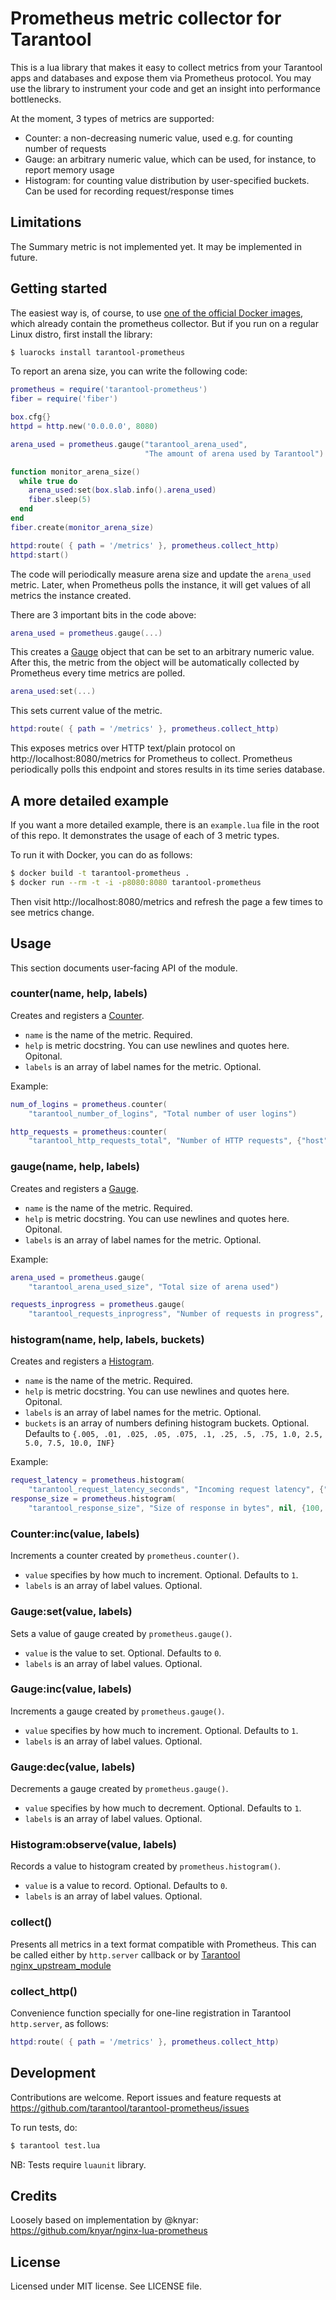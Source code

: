 # Prometheus metric collector for Tarantool

This is a lua library that makes it easy to collect metrics from your Tarantool apps and databases and expose them via Prometheus protocol. You may use the library to instrument your code and get an insight into performance bottlenecks.

At the moment, 3 types of metrics are supported:
* Counter: a non-decreasing numeric value, used e.g. for counting number of requests
* Gauge: an arbitrary numeric value, which can be used, for instance, to report memory usage
* Histogram: for counting value distribution by user-specified buckets. Can be used for recording request/response times

## Limitations

The Summary metric is not implemented yet. It may be implemented in future.

## Getting started

The easiest way is, of course, to use [one of the official Docker images](https://hub.docker.com/r/tarantool/tarantool/), which already contain the prometheus collector. But if you run on a regular Linux distro, first install the library:

```bash
$ luarocks install tarantool-prometheus
```

To report an arena size, you can write the following code:

```lua
prometheus = require('tarantool-prometheus')
fiber = require('fiber')

box.cfg{}
httpd = http.new('0.0.0.0', 8080)

arena_used = prometheus.gauge("tarantool_arena_used",
                              "The amount of arena used by Tarantool")

function monitor_arena_size()
  while true do
    arena_used:set(box.slab.info().arena_used)
    fiber.sleep(5)
  end
end
fiber.create(monitor_arena_size)

httpd:route( { path = '/metrics' }, prometheus.collect_http)
httpd:start()
```

The code will periodically measure arena size and update the `arena_used` metric. Later, when Prometheus polls the instance, it will get values of all metrics the instance created.

There are 3 important bits in the code above:

```lua
arena_used = prometheus.gauge(...)
```

This creates a [Gauge](https://prometheus.io/docs/concepts/metric_types/#gauge) object that can be set to an arbitrary numeric value. After this, the metric from the object will be automatically collected by Prometheus every time metrics are polled.

```lua
arena_used:set(...)
```

This sets current value of the metric.

```lua
httpd:route( { path = '/metrics' }, prometheus.collect_http)
```

This exposes metrics over HTTP text/plain protocol on http://localhost:8080/metrics for Prometheus to collect. Prometheus periodically polls this endpoint and stores results in its time series database.

## A more detailed example

If you want a more detailed example, there is an `example.lua` file in the root of this repo. It demonstrates the usage of each of 3 metric types.

To run it with Docker, you can do as follows:

``` bash
$ docker build -t tarantool-prometheus .
$ docker run --rm -t -i -p8080:8080 tarantool-prometheus
```

Then visit http://localhost:8080/metrics and refresh the page a few times to see metrics change.

## Usage

This section documents user-facing API of the module.

### counter(name, help, labels)

Creates and registers a [Counter](https://prometheus.io/docs/concepts/metric_types/#counter).

* `name` is the name of the metric. Required.
* `help` is metric docstring. You can use newlines and quotes here. Opitonal.
* `labels` is an array of label names for the metric. Optional.

Example:

```lua
num_of_logins = prometheus.counter(
    "tarantool_number_of_logins", "Total number of user logins")

http_requests = prometheus:counter(
    "tarantool_http_requests_total", "Number of HTTP requests", {"host", "status"})
```

### gauge(name, help, labels)

Creates and registers a [Gauge](https://prometheus.io/docs/concepts/metric_types/#gauge).

* `name` is the name of the metric. Required.
* `help` is metric docstring. You can use newlines and quotes here. Opitonal.
* `labels` is an array of label names for the metric. Optional.

Example:

``` lua
arena_used = prometheus.gauge(
    "tarantool_arena_used_size", "Total size of arena used")

requests_inprogress = prometheus.gauge(
    "tarantool_requests_inprogress", "Number of requests in progress", {"request_type"})
```

### histogram(name, help, labels, buckets)

Creates and registers a [Histogram](https://prometheus.io/docs/concepts/metric_types/#histogram).

* `name` is the name of the metric. Required.
* `help` is metric docstring. You can use newlines and quotes here. Opitonal.
* `labels` is an array of label names for the metric. Optional.
* `buckets` is an array of numbers defining histogram buckets. Optional. Defaults to `{.005, .01, .025, .05, .075, .1, .25, .5, .75, 1.0, 2.5, 5.0, 7.5, 10.0, INF}`

Example:

``` lua
request_latency = prometheus.histogram(
    "tarantool_request_latency_seconds", "Incoming request latency", {"client"})
response_size = prometheus.histogram(
    "tarantool_response_size", "Size of response in bytes", nil, {100, 1000, 100000})
```

### Counter:inc(value, labels)

Increments a counter created by `prometheus.counter()`.

* `value` specifies by how much to increment. Optional. Defaults to `1`.
* `labels` is an array of label values. Optional.

### Gauge:set(value, labels)

Sets a value of gauge created by `prometheus.gauge()`.

* `value` is the value to set. Optional. Defaults to `0`.
* `labels` is an array of label values. Optional.

### Gauge:inc(value, labels)

Increments a gauge created by `prometheus.gauge()`.

* `value` specifies by how much to increment. Optional. Defaults to `1`.
* `labels` is an array of label values. Optional.

### Gauge:dec(value, labels)

Decrements a gauge created by `prometheus.gauge()`.

* `value` specifies by how much to decrement. Optional. Defaults to `1`.
* `labels` is an array of label values. Optional.

### Histogram:observe(value, labels)

Records a value to histogram created by `prometheus.histogram()`.

* `value` is a value to record. Optional. Defaults to `0`.
* `labels` is an array of label values. Optional.

### collect()

Presents all metrics in a text format compatible with Prometheus. This can be called either by `http.server` callback or by [Tarantool nginx_upstream_module](https://github.com/tarantool/nginx_upstream_module)

### collect_http()

Convenience function specially for one-line registration in Tarantool `http.server`, as follows:

```lua
httpd:route( { path = '/metrics' }, prometheus.collect_http)
```

## Development

Contributions are welcome. Report issues and feature requests at https://github.com/tarantool/tarantool-prometheus/issues

To run tests, do:

```bash
$ tarantool test.lua
```

NB: Tests require `luaunit` library.

## Credits

Loosely based on implementation by @knyar: https://github.com/knyar/nginx-lua-prometheus

## License

Licensed under MIT license. See LICENSE file.
